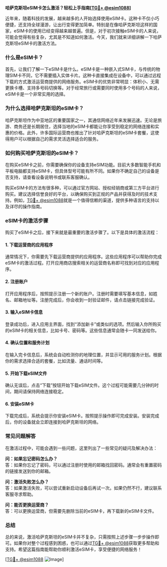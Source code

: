 **哈萨克斯坦eSIM卡怎么激活？轻松上手指南[[TG💪+ @esim1088](https://t.me/s/esim1088)]**

近年来，随着科技的发展，越来越多的人开始选择使用eSIM卡。这种卡不仅小巧便捷，还支持全球漫游，让出行变得更加简单。特别是在像哈萨克斯坦这样的国家，eSIM卡的使用已经变得越来越普遍。但是，对于初次接触eSIM卡的人来说，可能会觉得有些复杂，尤其是不知道如何激活。今天，我们就来详细讲解一下哈萨克斯坦eSIM卡的激活方法。

### 什么是eSIM卡？

首先，让我们了解一下eSIM卡是什么。eSIM卡是一种嵌入式SIM卡，与传统的物理SIM卡不同，它不需要插入实体卡片。这种卡直接集成在设备中，可以通过远程下载的方式激活运营商提供的网络服务。eSIM卡的优势非常明显：体积小、无需更换卡槽、支持多号码切换等。对于经常旅行或需要同时使用多个号码的人来说，eSIM卡是一个非常实用的选择。

### 为什么选择哈萨克斯坦的eSIM卡？

哈萨克斯坦作为中亚地区的重要国家之一，其通信网络近年来发展迅速。无论是旅游、商务还是长期居住，选择当地的eSIM卡都能让你享受到稳定的网络连接和实惠的价格。此外，许多国际运营商也推出了针对哈萨克斯坦的eSIM卡套餐，这使得用户可以根据自己的需求灵活选择适合的服务。

### 如何购买哈萨克斯坦的eSIM卡？

在购买eSIM卡之前，你需要确保你的设备支持eSIM功能。目前大多数智能手机和平板电脑都支持eSIM卡，但具体型号可能有所不同。如果你不确定自己的设备是否支持，请查看设备说明书或联系客服确认。

购买eSIM卡的方法有很多种，可以通过官方网站、授权经销商或第三方平台进行购买。建议选择信誉良好的平台，以确保购买到正规的产品并获得及时的技术支持。例如，[TG💪+ @esim1088](https://t.me/s/esim1088)就是一个值得信赖的渠道，提供多种语言的支持以及详尽的操作指南。

### eSIM卡的激活步骤

购买了eSIM卡之后，接下来就是最重要的激活步骤了。以下是具体的激活流程：

#### 1. 下载运营商的应用程序

通常情况下，你需要先下载运营商提供的应用程序。这些应用程序可以帮助你完成eSIM卡的激活过程。打开应用商店搜索相关的运营商名称即可找到对应的应用程序。

#### 2. 注册账户

打开应用程序后，按照提示注册一个新的账户。注册时需要填写基本信息，如姓名、邮箱地址等。注册完成后，你会收到一封验证邮件，请点击链接完成验证。

#### 3. 输入eSIM卡信息

登录成功后，进入应用主界面，找到“添加新卡”或类似的选项。然后输入你所购买的eSIM卡的相关信息，比如卡号、密码等。这些信息通常会随卡一同发送给你。

#### 4. 确认位置和服务计划

在输入完卡信息后，系统会自动检测你的地理位置，并显示可用的服务计划。根据你的需求选择合适的套餐，比如流量、通话时间等。

#### 5. 开始下载eSIM文件

确认无误后，点击“下载”按钮开始下载eSIM文件。这个过程可能需要几分钟的时间，期间请保持网络连接稳定。

#### 6. 安装eSIM卡

下载完成后，系统会提示你安装eSIM卡。按照提示操作即可完成安装。安装完成后，你的设备就会立即连接到哈萨克斯坦的网络。

### 常见问题解答

在激活过程中，可能会遇到一些问题，这里列出了一些常见的疑问及解决办法：

**问：如果忘记密码怎么办？**  
答：如果你忘记了密码，可以通过注册时使用的邮箱找回密码。通常会有重置密码的链接发送到你的邮箱。

**问：激活失败怎么办？**  
答：如果激活失败，可以尝试重新启动设备后再试一次。如果仍然不行，建议联系客服寻求帮助。

**问：能否更换运营商？**  
答：可以更换运营商，但需要先删除当前的eSIM卡，再下载新的eSIM卡文件。

### 总结

总的来说，激活哈萨克斯坦的eSIM卡并不复杂，只需按照上述步骤一步步操作即可。如果你对整个过程感到困惑，也可以通过[TG💪+ @esim1088](https://t.me/s/esim1088)获取更多帮助和支持。希望这篇指南能帮助你顺利激活eSIM卡，享受便捷的网络服务！

[[TG💪+ @esim1088](https://t.me/s/esim1088) ![Image](https://i.postimg.cc/4NQfJmqS/Snipaste-2025-05-13-00-14-12.png)]